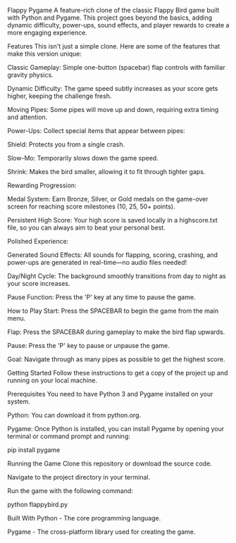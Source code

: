 Flappy Pygame
A feature-rich clone of the classic Flappy Bird game built with Python and Pygame. This project goes beyond the basics, adding dynamic difficulty, power-ups, sound effects, and player rewards to create a more engaging experience.


Features
This isn't just a simple clone. Here are some of the features that make this version unique:

Classic Gameplay: Simple one-button (spacebar) flap controls with familiar gravity physics.

Dynamic Difficulty: The game speed subtly increases as your score gets higher, keeping the challenge fresh.

Moving Pipes: Some pipes will move up and down, requiring extra timing and attention.

Power-Ups: Collect special items that appear between pipes:

Shield: Protects you from a single crash.

Slow-Mo: Temporarily slows down the game speed.

Shrink: Makes the bird smaller, allowing it to fit through tighter gaps.

Rewarding Progression:

Medal System: Earn Bronze, Silver, or Gold medals on the game-over screen for reaching score milestones (10, 25, 50+ points).

Persistent High Score: Your high score is saved locally in a highscore.txt file, so you can always aim to beat your personal best.

Polished Experience:

Generated Sound Effects: All sounds for flapping, scoring, crashing, and power-ups are generated in real-time—no audio files needed!

Day/Night Cycle: The background smoothly transitions from day to night as your score increases.

Pause Function: Press the 'P' key at any time to pause the game.

How to Play
Start: Press the SPACEBAR to begin the game from the main menu.

Flap: Press the SPACEBAR during gameplay to make the bird flap upwards.

Pause: Press the 'P' key to pause or unpause the game.

Goal: Navigate through as many pipes as possible to get the highest score.

Getting Started
Follow these instructions to get a copy of the project up and running on your local machine.

Prerequisites
You need to have Python 3 and Pygame installed on your system.

Python: You can download it from python.org.

Pygame: Once Python is installed, you can install Pygame by opening your terminal or command prompt and running:

pip install pygame

Running the Game
Clone this repository or download the source code.

Navigate to the project directory in your terminal.

Run the game with the following command:

python flappybird.py

Built With
Python - The core programming language.

Pygame - The cross-platform library used for creating the game.
